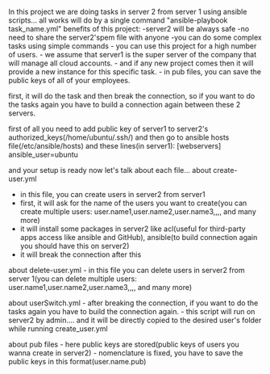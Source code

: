 In this project we are doing tasks in server 2 from server 1 using ansible scripts... all works will do by a single command "ansible-playbook task_name.yml"
benefits of this project:
    -server2 will be always safe
    -no need to share the server2'spem file with anyone
    -you can do some complex tasks using simple commands
    - you can use this project for a high number of users.
    - we assume that server1 is the super server of the company that will manage all cloud accounts.
    - and if any new project comes then it will provide a new instance for this specific task.
    - in pub files, you can save the public keys of all of your employees.
    
 first, it will do the task and then break the connection, so if you want to do the tasks again you have to build a connection again between these 2 servers.
  
  
  
first of all you need to add public key of server1 to server2's authorized_keys(/home/ubuntu/.ssh/)
and then go to ansible hosts file(/etc/ansible/hosts) and these lines(in server1):
[webservers]
<server2 ip>   ansible_user=ubuntu

  
  
  and your setup is ready now let's talk about each file...
about create-user.yml
  - in this file, you can create users in server2 from server1
  - first, it will ask for the name of the users you want to create(you can create multiple users: user.name1,user.name2,user.name3,,,, and many more)
  - it will install some packages in server2 like acl(useful for third-party apps access like ansible and GitHub), ansible(to build connection again you should have this on server2)
  - it will break the connection after this
  
about delete-user.yml
    - in this file you can delete users in server2 from server 1(you can delete multiple users: user.name1,user.name2,user.name3,,,, and many more)
  
about userSwitch.yml
    - after breaking the connection, if you want to do the tasks again you have to build the connection again.
    - this script will run on server2 by admin.... and it will be directly copied to the desired user's folder while running create_user.yml
  
  
about pub files
    - here public keys are stored(public keys of users you wanna create in server2)
    - nomenclature is fixed, you have to save the public keys in this format(user.name.pub)
